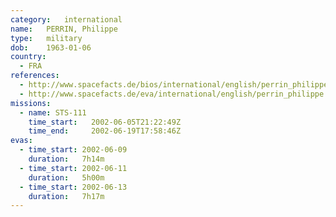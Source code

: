 ```yaml
---
category:	international
name:	PERRIN, Philippe
type:	military
dob:	1963-01-06
country:
  - FRA
references:
  - http://www.spacefacts.de/bios/international/english/perrin_philippe.htm
  - http://www.spacefacts.de/eva/international/english/perrin_philippe.htm
missions:
  - name: STS-111
    time_start:   2002-06-05T21:22:49Z
    time_end:     2002-06-19T17:58:46Z
evas:
  - time_start: 2002-06-09
    duration:   7h14m
  - time_start: 2002-06-11
    duration:   5h00m
  - time_start: 2002-06-13
    duration:   7h17m
---
```

